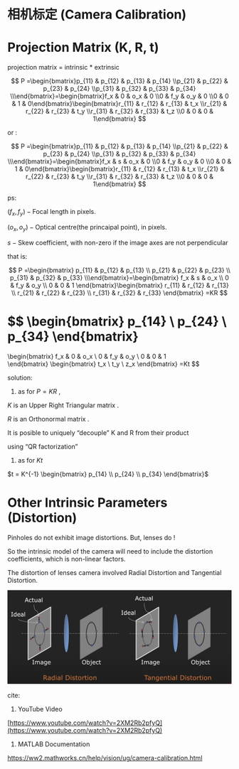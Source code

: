 # 相机标定 (Camera Calibration)

# Projection Matrix (K, R, t)

projection matrix = intrinsic * extrinsic 

$$
P =\begin{bmatrix}p_{11} & p_{12} & p_{13} & p_{14} \\p_{21} & p_{22} & p_{23} & p_{24} \\p_{31} & p_{32} & p_{33} & p_{34} \\\end{bmatrix}=\begin{bmatrix}f_x & 0 & o_x & 0 \\0 & f_y & o_y & 0 \\0 & 0 & 1 & 0\end{bmatrix}\begin{bmatrix}r_{11} & r_{12} & r_{13} & t_x \\r_{21} & r_{22} & r_{23} & t_y \\r_{31} & r_{32} & r_{33} & t_z \\0 & 0 & 0 & 1\end{bmatrix}
$$

or :

$$
P =\begin{bmatrix}p_{11} & p_{12} & p_{13} & p_{14} \\p_{21} & p_{22} & p_{23} & p_{24} \\p_{31} & p_{32} & p_{33} & p_{34} \\\end{bmatrix}=\begin{bmatrix}f_x & s & o_x & 0 \\0 & f_y & o_y & 0 \\0 & 0 & 1 & 0\end{bmatrix}\begin{bmatrix}r_{11} & r_{12} & r_{13} & t_x \\r_{21} & r_{22} & r_{23} & t_y \\r_{31} & r_{32} & r_{33} & t_z \\0 & 0 & 0 & 1\end{bmatrix}
$$

ps:

$(f_x, f_y) -\text{Focal length in pixels}.$

$(o_x,o_y) - \text{Optical centre(the princaipal point), in pixels.}$ 

$s -\text{Skew coefficient, with non-zero if the image axes are not perpendicular}$

that is:

$$
P =\begin{bmatrix}
p_{11} & p_{12} & p_{13} \\
p_{21} & p_{22} & p_{23} \\
p_{31} & p_{32} & p_{33}  \\\end{bmatrix}=\begin{bmatrix}
f_x & s   & o_x \\
0   & f_y & o_y \\ 
0   & 0   & 1 \end{bmatrix}\begin{bmatrix}
r_{11} & r_{12} & r_{13}  \\
r_{21} & r_{22} & r_{23}  \\
r_{31} & r_{32} & r_{33} \end{bmatrix} =KR
$$

$$
\begin{bmatrix}
p_{14} \\
p_{24} \\
p_{34}
\end{bmatrix} 
=
\begin{bmatrix}
f_x & 0   & o_x  \\
0   & f_y & o_y  \\
0   & 0   & 1    
\end{bmatrix} 
\begin{bmatrix}
t_x \\
t_y \\
z_x
\end{bmatrix}
=Kt
$$

solution:

1. as for $P=KR$ , 

$K$ is an Upper Right Triangular matrix .

$R$ is an Orthonormal matrix .

It is posible to uniquely “decouple” K and R from their product

using “QR factorization” 

1. as for $Kt$

$t = K^{-1}
\begin{bmatrix}
p_{14} \\
p_{24} \\
p_{34}
\end{bmatrix}$ 

# Other Intrinsic Parameters (Distortion)

Pinholes do not exhibit image distortions. But, lenses do !

So the intrinsic model of the camera will need to include the distortion coefficients, which is non-linear factors. 

The distortion of lenses camera involved Radial Distortion and Tangential Distortion.

![image.png](../images/calibration.png)

cite:

1. YouTube Video

[https://www.youtube.com/watch?v=2XM2Rb2pfyQ](https://www.youtube.com/watch?v=2XM2Rb2pfyQ)

1. MATLAB Documentation

https://ww2.mathworks.cn/help/vision/ug/camera-calibration.html